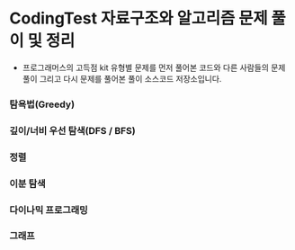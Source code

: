# CodingTest 자료구조와 알고리즘 문제 풀이 및 정리 

* 프로그래머스의 고득점 kit 유형별 문제를 먼저 풀어본 코드와 다른 사람들의 문제 풀이 그리고 다시 문제를 풀어본 풀이 소스코드 저장소입니다. 

### 탐욕법(Greedy)


### 깊이/너비 우선 탐색(DFS / BFS)


### 정렬


### 이분 탐색


### 다이나믹 프로그래밍


### 그래프

